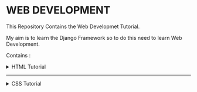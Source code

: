 # WEB DEVELOPMENT

This Repository Contains the Web Developmet Tutorial. 

My aim is to learn the Django Framework so to do this need to learn Web Development.

Contains :
<details>
    <summary>HTML Tutorial</summary>
    <a href="https://prathameshdhande22.github.io/Web-Development-Tutorial/HTML/">Click Here</a> <br/>
    To see the Hosted Tutorial
    </details> 

---

<details>
    <summary>CSS Tutorial</summary>
    <a href="https://prathameshdhande22.github.io/Web-Development-Tutorial/CSS/">Click Here</a> <br/>
    To see the Hosted Tutorial
    </details>